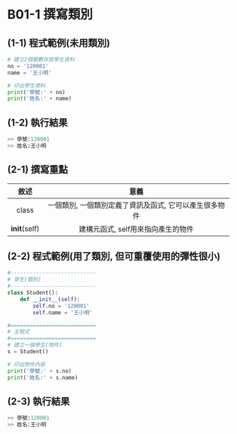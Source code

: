 # B01-1 撰寫類別


## (1-1) 程式範例(未用類別)
``` python
# 建立2個變數存放學生資料
no = '120001'
name = '王小明'

# 印出學生資料
print('學號:' + no)
print('姓名:' + name)  
```

## (1-2) 執行結果
``` python
>> 學號:120001
>> 姓名:王小明
```



## (2-1) 撰寫重點
| 敘述 | 意義 |
|:---------:|:------:|
| class | 一個類別, 一個類別定義了資訊及函式, 它可以產生很多物件  |
| __init__(self) | 建構元函式, self用來指向產生的物件 |


## (2-2) 程式範例(用了類別, 但可重覆使用的彈性很小)
``` python
#---------------------------
# 學生[類別]
#---------------------------
class Student():
    def __init__(self):
        self.no = '120001'
        self.name = '王小明'

#===========================
# 主程式
#===========================
# 建立一個學生[物件]
s = Student()

# 印出物件內容
print('學號:' + s.no)
print('姓名:' + s.name)
```

## (2-3) 執行結果
``` python
>> 學號:120001
>> 姓名:王小明
```
